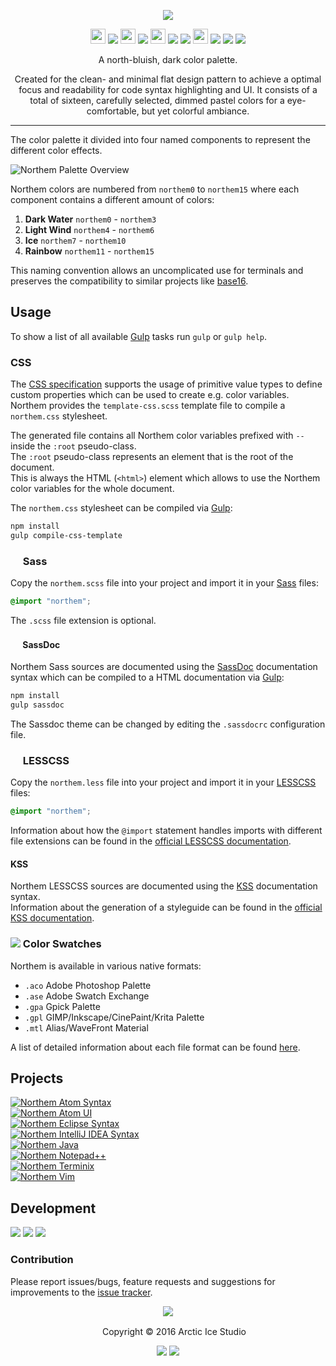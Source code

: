 <p align="center"><img src="https://cdn.rawgit.com/arcticicestudio/northem/develop/src/assets/northem-logo-banner.svg"/></p>

<p align="center"><img src="https://cdn.travis-ci.org/images/favicon-c566132d45ab1a9bcae64d8d90e4378a.svg" width=24 height=24/> <a href="https://travis-ci.org/arcticicestudio/northem"><img src="https://img.shields.io/travis/arcticicestudio/northem/develop.svg"/></a> <img src="https://circleci.com/favicon.ico" width=24 height=24/> <a href="https://circleci.com/gh/arcticicestudio/northem"><img src="https://circleci.com/gh/arcticicestudio/northem.svg?style=shield&circle-token=92271cf2d75a645cca8fc551387b4f775c41438a"/></a> <img src="https://assets-cdn.github.com/favicon.ico" width=24 height=24/> <a href="https://github.com/arcticicestudio/northem/releases/latest"><img src="https://img.shields.io/github/release/arcticicestudio/northem.svg"/></a> <a href="https://github.com/arcticicestudio/northem/releases/latest"><img src="https://img.shields.io/badge/pre--release---_-blue.svg"/></a> <img src="https://www.npmjs.com/static/images/touch-icons/favicon-32x32.png" width=24 height=24/> <a href="https://www.npmjs.com/package/northem"><img src="https://img.shields.io/npm/v/northem.svg"/></a> <a href="https://www.npmjs.com/package/northem"><img src="https://img.shields.io/npm/dt/northem.svg"/></a> <a href="https://www.npmjs.com/package/northem"><img src="https://img.shields.io/npm/dm/northem.svg"/></a></p>

<p align="center">A north-bluish, dark color palette.</p>

<p align="center">Created for the clean- and minimal flat design pattern to achieve a optimal focus and readability for code syntax highlighting and UI.
It consists of a total of sixteen, carefully selected, dimmed pastel colors for a eye-comfortable, but yet colorful ambiance.</p>

---

The color palette it divided into four named components to represent the different color effects.

![Northem Palette Overview](https://cdn.rawgit.com/arcticicestudio/northem/develop/src/assets/northem-overview.svg)

Northem colors are numbered from `northem0` to `northem15` where each component contains a different amount of colors:  
  1. **Dark Water** `northem0` - `northem3`  
  2. **Light Wind** `northem4` - `northem6`  
  3. **Ice** `northem7` - `northem10`  
  4. **Rainbow** `northem11` - `northem15`  

This naming convention allows an uncomplicated use for terminals and preserves the compatibility to similar projects like [base16](http://chriskempson.com/projects/base16).

## Usage
To show a list of all available [Gulp][gulp] tasks run `gulp` or `gulp help`.

### CSS
The [CSS specification](https://www.w3.org/TR/css-variables) supports the usage of primitive value types to define custom properties which can be used to create e.g. color variables.  
Northem provides the `template-css.scss` template file to compile a `northem.css` stylesheet.

The generated file contains all Northem color variables prefixed with `--` inside the `:root` pseudo-class.  
The `:root` pseudo-class represents an element that is the root of the document.  
This is always the HTML (`<html>`) element which allows to use the Northem color variables for the whole document.

The `northem.css` stylesheet can be compiled via [Gulp][gulp]:  
```sh
npm install
gulp compile-css-template
```

### <img src="http://sass-lang.com/favicon.ico" width=16 height=16 /> Sass
Copy the `northem.scss` file into your project and import it in your [Sass](http://sass-lang.com) files:
```css
@import "northem";
```
The `.scss` file extension is optional.

#### <img src="http://sassdoc.com/favicon.png" width=16 height=16 /> SassDoc
Northem Sass sources are documented using the [SassDoc](http://sassdoc.com) documentation syntax which can be compiled to a HTML documentation via [Gulp][gulp]:  
```sh
npm install
gulp sassdoc
```
The Sassdoc theme can be changed by editing the `.sassdocrc` configuration file.

### <img src="http://lesscss.org/public/ico/favicon.ico" width=16 height=16/> LESSCSS
Copy the `northem.less` file into your project and import it in your [LESSCSS](http://lesscss.org) files:  
```css
@import "northem";
```
Information about how the `@import` statement handles imports with different file extensions can be found in the [official LESSCSS documentation](http://lesscss.org/features/#import-directives-feature).

#### KSS
Northem LESSCSS sources are documented using the [KSS](http://warpspire.com/kss) documentation syntax.  
Information about the generation of a styleguide can be found in the [official KSS documentation](http://warpspire.com/kss/styleguides).

### <img src="https://cdn.rawgit.com/arcticicestudio/northem/develop/src/assets/icon-color-swatch.svg"/> Color Swatches
Northem is available in various native formats:
  - `.aco` Adobe Photoshop Palette
  - `.ase` Adobe Swatch Exchange
  - `.gpa` Gpick Palette
  - `.gpl` GIMP/Inkscape/CinePaint/Krita Palette
  - `.mtl` Alias/WaveFront Material

A list of detailed information about each file format can be found [here](http://www.selapa.net/swatches/colors/fileformats.php).

## Projects
[![Northem Atom Syntax](https://cdn.rawgit.com/arcticicestudio/northem/develop/src/assets/northem-atom-syntax-banner.svg)](https://atom.io/themes/northem-atom-syntax)  
[![Northem Atom UI](https://cdn.rawgit.com/arcticicestudio/northem/develop/src/assets/northem-atom-ui-banner.svg)](https://atom.io/themes/northem-atom-ui)  
[![Northem Eclipse Syntax](https://cdn.rawgit.com/arcticicestudio/northem/develop/src/assets/northem-eclipse-syntax-banner.svg)](https://github.com/arcticicestudio/northem-eclipse-syntax)  
[![Northem IntelliJ IDEA Syntax](https://cdn.rawgit.com/arcticicestudio/northem/develop/src/assets/northem-intellij-idea-syntax-banner.svg)](https://github.com/arcticicestudio/northem-intellij-idea-syntax)  
[![Northem Java](https://cdn.rawgit.com/arcticicestudio/northem/develop/src/assets/northem-java-banner.svg)](https://github.com/arcticicestudio/northem-java)  
[![Northem Notepad++](https://cdn.rawgit.com/arcticicestudio/northem/develop/src/assets/northem-notepadplusplus-banner.svg)](https://github.com/arcticicestudio/northem-notepadplusplus)  
[![Northem Terminix](https://cdn.rawgit.com/arcticicestudio/northem/develop/src/assets/northem-terminix-banner.svg)](https://github.com/arcticicestudio/northem-terminix)  
[![Northem Vim](https://cdn.rawgit.com/arcticicestudio/northem/develop/src/assets/northem-vim-banner.svg)](https://github.com/arcticicestudio/northem-vim)  

## Development
[![](https://img.shields.io/badge/Changelog-2.0.0-blue.svg)](https://github.com/arcticicestudio/northem/blob/v2.0.0/CHANGELOG.md) [![](https://img.shields.io/badge/Workflow-gitflow_Branching_Model-blue.svg)](http://nvie.com/posts/a-successful-git-branching-model) [![](https://img.shields.io/badge/Versioning-ArcVer_0.8.0-blue.svg)](https://github.com/arcticicestudio/arcver)

### Contribution
Please report issues/bugs, feature requests and suggestions for improvements to the [issue tracker](https://github.com/arcticicestudio/northem/issues).

<p align="center"><img src="https://cdn.rawgit.com/arcticicestudio/nord/develop/src/assets/banner-footer-mountains.svg" /></p>

<p align="center"> <img src="http://arcticicestudio.com/favicon.ico" width=16 height=16/> Copyright &copy; 2016 Arctic Ice Studio</p>

<p align="center"><a href="http://www.apache.org/licenses/LICENSE-2.0"><img src="https://img.shields.io/badge/License-Apache_2.0-blue.svg"/></a> <a href="https://creativecommons.org/licenses/by-sa/4.0"><img src="https://img.shields.io/badge/License-CC_BY--SA_4.0-blue.svg"/></a></p>

[gulp]: http://gulpjs.com
